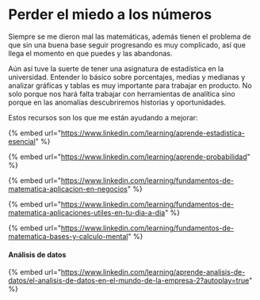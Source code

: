 # Perder el miedo a los números

Siempre se me dieron mal las matemáticas, además tienen el problema de que sin una buena base seguir progresando es muy complicado, así que llega el momento en que puedes y las abandonas.

Aún así tuve la suerte de tener una asignatura de estadística en la universidad. Entender lo básico sobre porcentajes, medias y medianas y analizar gráficas y tablas es muy importante para trabajar en producto. No solo porque nos hará falta trabajar con herramientas de analítica sino porque en las anomalías descubriremos historias y oportunidades.

Estos recursos son los que me están ayudando a mejorar:

{% embed url="https://www.linkedin.com/learning/aprende-estadistica-esencial" %}

{% embed url="https://www.linkedin.com/learning/aprende-probabilidad" %}

{% embed url="https://www.linkedin.com/learning/fundamentos-de-matematica-aplicacion-en-negocios" %}

{% embed url="https://www.linkedin.com/learning/fundamentos-de-matematica-aplicaciones-utiles-en-tu-dia-a-dia" %}

{% embed url="https://www.linkedin.com/learning/fundamentos-de-matematica-bases-y-calculo-mental" %}

#### Análisis de datos

{% embed url="https://www.linkedin.com/learning/aprende-analisis-de-datos/el-analisis-de-datos-en-el-mundo-de-la-empresa-2?autoplay=true" %}
